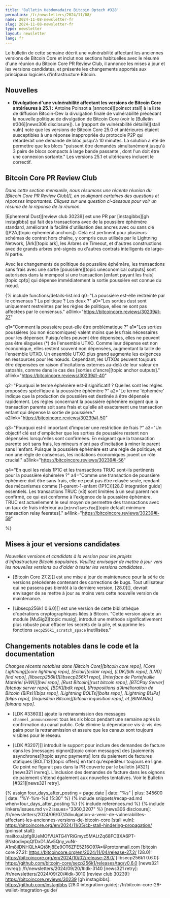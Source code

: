 ```yaml
---
title: 'Bulletin Hebdomadaire Bitcoin Optech #328'
permalink: /fr/newsletters/2024/11/08/
name: 2024-11-08-newsletter-fr
slug: 2024-11-08-newsletter-fr
type: newsletter
layout: newsletter
lang: fr
---
```

Le bulletin de cette semaine décrit une vulnérabilité affectant les anciennes versions de Bitcoin
Core et inclut nos sections habituelles avec le résumé d'une réunion du Bitcoin Core PR Review Club,
il annonce les mises à jour et les versions candidates, et présente les changements
apportés aux principaux logiciels d'infrastructure Bitcoin.

## Nouvelles

- **Divulgation d'une vulnérabilité affectant les versions de Bitcoin Core antérieures à 25.1 :**
  Antoine Poinsot a [annoncé][poinsot stall] à la liste de diffusion Bitcoin-Dev la divulgation finale
  de vulnérabilité précédant la nouvelle politique de divulgation de Bitcoin Core (voir le [Bulletin
  #306][news306 disclosure]). Le [rapport de vulnérabilité détaillé][stall vuln] note que les versions
  de Bitcoin Core 25.0 et antérieures étaient susceptibles à une réponse inappropriée du protocole P2P
  qui retarderait une demande de bloc jusqu'à 10 minutes. La solution a été de permettre que les blocs "puissent être demandés simultanément jusqu'à 3 pairs de blocs compacts à large bande 
passante , dont l'un doit être une connexion sortante." Les versions 25.1 et ultérieures incluent le
correctif.

## Bitcoin Core PR Review Club

*Dans cette section mensuelle, nous résumons une récente réunion du [Bitcoin Core PR Review Club][],
en soulignant certaines des questions et réponses importantes. Cliquez sur une question ci-dessous
pour voir un résumé de la réponse de la réunion.*

[Ephemeral Dust][review club 30239] est une PR par [instagibbs][gh instagibbs] qui fait des
transactions avec de la poussière éphémère standard, améliorant la facilité d'utilisation
des ancres avec ou sans clé ([P2A][topic ephemeral anchors]). Cela est pertinent pour plusieurs schémas de
contrat hors chaîne, y compris ceux utilisés par le Lightning Network, [Ark][topic ark], les Arbres
de Timeout, et d'autres constructions avec de grands arbres pré-signés ou d'autres contrats
intelligents de large-N partie.

Avec les changements de politique de poussière éphémère, les transactions sans frais avec une sortie
[poussière][topic uneconomical outputs] sont autorisées dans la mempool si une transaction [enfant payant
les frais][topic cpfp] qui dépense immédiatement la sortie poussière est connue du nœud.

{% include functions/details-list.md
  q0="La poussière est-elle restreinte par le consensus ? La politique ? Les deux ?"
  a0="Les sorties dust sont uniquement restreintes par les règles de politique, elles ne sont pas
  affectées par le consensus."
  a0link="https://bitcoincore.reviews/30239#l-27"

  q1="Comment la poussière peut-elle être problématique ?"
  a1="Les sorties poussières (ou non économiques) valent moins que les frais nécessaires pour les dépenser.
  Puisqu'elles peuvent être dépensées, elles ne peuvent pas être élaguées (\*) de l'ensemble UTXO. Comme
  leur dépense est non économique, elles restent souvent non dépensées, augmentant la taille de
  l'ensemble UTXO. Un ensemble UTXO plus grand augmente les exigences en ressources pour les nœuds.
  Cependant, les UTXOs peuvent toujours être dépensées en raison d'incitations externes au-delà de leur
  valeur en satoshis, comme dans le cas des [sorties d'ancre][topic anchor outputs]."
  a1link="https://bitcoincore.reviews/30239#l-40"

  q2="Pourquoi le terme éphémère est-il significatif ? Quelles sont les règles proposées spécifique à la poussière éphémère ?"
  a2="Le terme 'éphémère' indique que la production de poussière
  est destinée à être dépensée rapidement. Les règles concernant la poussière éphémère exigent que la
  transaction parente soit sans frais et qu'elle ait exactement une transaction enfant qui dépense la
  sortie de poussière."
  a2link="https://bitcoincore.reviews/30239#l-50"

  q3="Pourquoi est-il important d'imposer une restriction de frais ?"
  a3="Un objectif clé est d'empêcher que les sorties de poussière restent non dépensées lorsqu'elles
  sont confirmées. En exigeant que la transaction parente soit sans frais, les mineurs n'ont pas
  d'incitation à miner le parent sans l'enfant. Puisque la poussière éphémère est une règle de
  politique, et non une règle de consensus, les incitations économiques jouent un rôle crucial."
  a3link="https://bitcoincore.reviews/30239#l-56"

  q4="En quoi les relais 1P1C et les transactions TRUC sont-ils pertinents pour la poussière éphémère ?"
  a4="Comme une transaction de poussière éphémère doit être sans frais, elle ne peut pas être relayée
  seule, rendant des mécanismes comme [1-parent-1-enfant (1P1C)][28.0 integration guide] essentiels.
  Les transactions TRUC (v3) sont limitées à un seul parent non confirmé, ce qui est conforme à
  l'exigence de la poussière éphémère. TRUC est actuellement le seul moyen de permettre des
  transactions avec un taux de frais inférieur au [`minrelaytxfee`][topic default minimum transaction
  relay feerates]."
  a4link="https://bitcoincore.reviews/30239#l-59"

%}

## Mises à jour et versions candidates

_Nouvelles versions et candidats à la version pour les projets d'infrastructure Bitcoin populaires.
Veuillez envisager de mettre à jour vers les nouvelles versions ou d'aider à tester les versions candidates ._

- [Bitcoin Core 27.2][] est une mise à jour de maintenance pour la série de versions précédente
  contenant des corrections de bugs. Tout utilisateur qui ne passera pas bientôt à la dernière
  version, [28.0][], devrait envisager de se mettre à jour au moins vers cette nouvelle version de
  maintenance.

- [Libsecp256k1 0.6.0][] est une version de cette bibliothèque d'opérations cryptographiques liées à
  Bitcoin. "Cette version ajoute un module [MuSig2][topic musig], introduit une méthode
  significativement plus robuste pour effacer les secrets de la pile, et supprime les fonctions
  `secp256k1_scratch_space` inutilisées."

## Changements notables dans le code et la documentation

_Changes récents notables dans [Bitcoin Core][bitcoin core repo], [Core Lightning][core lightning
repo], [Eclair][eclair repo], [LDK][ldk repo], [LND][lnd repo], [libsecp256k1][libsecp256k1 repo],
[Interface de Portefeuille Matériel (HWI)][hwi repo], [Rust Bitcoin][rust bitcoin repo], [BTCPay
Server][btcpay server repo], [BDK][bdk repo], [Propositions d'Amélioration de Bitcoin (BIPs)][bips
repo], [Lightning BOLTs][bolts repo], [Lightning BLIPs][blips repo], [Inquisition Bitcoin][bitcoin
inquisition repo], et [BINANAs][binana repo]._

- [LDK #3360][] ajoute la retransmission des messages `channel_announcement` tous les six blocs
  pendant une semaine après la confirmation du canal public. Cela élimine la dépendance vis-à-vis des
  pairs pour la retransmission et assure que les canaux sont toujours visibles pour le réseau.

- [LDK #3207][] introduit le support pour inclure des demandes de facture dans les [messages
  oignon][topic onion messages] des [paiements asynchrones][topic async payments] lors du paiement de
  factures statiques [BOLT12][topic offers] en tant qu'expéditeur toujours en ligne. Ce point ne figurait
  pas dans la PR couverte par le bulletin [#321][news321 invreq]. L'inclusion des demandes de facture
  dans les oignons de paiement s'étend également aux nouvelles tentatives.
  Voir le Bulletin [#321][news321 retry].

{% assign four_days_after_posting = page.date | date: "%s" | plus: 345600 | date: "%Y-%m-%d 15:30" %}
{% include snippets/recap-ad.md when=four_days_after_posting %}
{% include references.md %}
{% include linkers/issues.md v=2 issues="3360,3207" %}
[news306 disclosure]: /fr/newsletters/2024/06/07/#divulgation-a-venir-de-vulnerabilites-affectant-les-anciennes-versions-de-bitcoin-core
[stall vuln]: https://bitcoincore.org/en/2024/11/05/cb-stall-hindering-propagation/
[poinsot stall]: mailto:uJpfg8UeMOfVUATG4YRiGmyz5MALtZq68FCBXA6PT-BNstodivpqQfDxD1JAv5Qny_vuNr-A1m8jIDNHQLhAQt8hj8Ee9OT6ZFE5Z16O97A=@protonmail.com
[bitcoin core 27.2]: https://bitcoincore.org/en/2024/11/04/release-27.2/
[28.0]: https://bitcoincore.org/en/2024/10/02/release-28.0/
[libsecp256k1 0.6.0]: https://github.com/bitcoin-core/secp256k1/releases/tag/v0.6.0
[news321 invreq]: /fr/newsletters/2024/09/20/#ldk-3140
[news321 retry]: /fr/newsletters/2024/09/20/#ldk-3010
[review club 30239]: https://bitcoincore.reviews/30239
[gh instagibbs]: https://github.com/instagibbs
[28.0 integration guide]: /fr/bitcoin-core-28-wallet-integration-guide/
